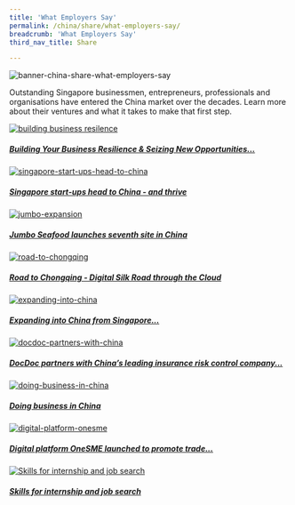 ```yaml
---
title: 'What Employers Say'
permalink: /china/share/what-employers-say/
breadcrumb: 'What Employers Say'
third_nav_title: Share

---
```



![banner-china-share-what-employers-say](\images\china-employers\What-employers-say-new.jpg)

Outstanding Singapore businessmen, entrepreneurs, professionals and organisations have entered the China market over the decades. Learn more about their ventures and what it takes to make that first step.

<div>
	<div class="row is-multiline">
		<div class="col is-half-tablet padding--bottom--lg">
			<a href="/china/share/what-employers-say/global-connect-sbf/" class="project-link">
				<img src="\images\china-employers\sbf.png" alt="building business resilence" class="project-image">
			<div class="project-card">
				<div class="project-title margin--bottom--xs">
					<h5><b>Building Your Business Resilience & Seizing New Opportunities...</b></h5>
				</div>
			</div>
			</a>
		</div>
		<div class="col is-half-tablet padding--bottom--lg">
			<a href="/china/share/what-employers-say/singapore-start-ups-head-to-china/" class="project-link">
				<img src="\images\china-employers\singapore-start-ups-head-to-china.jpg" alt="singapore-start-ups-head-to-china" class="project-image">
			<div class="project-card">
				<div class="project-title margin--bottom--xs">
					<h5><b>Singapore start-ups head to China - and thrive</b></h5>
				</div>
			</div>
			</a>
		</div>
	</div>
</div>

<p><p>

<div>
	<div class="row is-multiline">
		<div class="col is-half-tablet padding--bottom--lg">
			<a href="/china/share/what-employers-say/jumbo-seafood-china-launch/" class="project-link">
				<img src="\images\china-employers\jumbo-expansion.jpg" alt="jumbo-expansion" class="project-image">
			<div class="project-card">
				<div class="project-title margin--bottom--xs">
					<h5><b>Jumbo Seafood launches seventh site in China</b></h5>
				</div>
			</div>
			</a>
		</div>
		<div class="col is-half-tablet padding--bottom--lg">
			<a href="/china/share/what-employers-say/road-to-chongqing/" class="project-link">
				<img src="\images\china-employers\road-to-chongqing.jpg" alt="road-to-chongqing" class="project-image">
			<div class="project-card">
				<div class="project-title margin--bottom--xs">
					<h5><b>Road to Chongqing - Digital Silk Road through the Cloud</b></h5>
				</div>
			</div>
			</a>
		</div>
	</div>
</div>

<p><p>

<div>
	<div class="row is-multiline">
		<div class="col is-half-tablet padding--bottom--lg">
			<a href="/china/share/what-employers-say/expanding-into-china/" class="project-link">
				<img src="\images\china-employers\expanding-into-china.jpg" alt="expanding-into-china" class="project-image">
			<div class="project-card">
				<div class="project-title margin--bottom--xs">
					<h5><b>Expanding into China from Singapore...</b></h5>
				</div>
			</div>
			</a>
		</div>
		<div class="col is-half-tablet padding--bottom--lg">
			<a href="/china/share/what-employers-say/docdoc-partners-with-china/" class="project-link">
				<img src="\images\china-employers\docdoc-partners-with-china.jpg" alt="docdoc-partners-with-china" class="project-image">
			<div class="project-card">
				<div class="project-title margin--bottom--xs">
					<h5><b>DocDoc partners with China’s leading insurance risk control company...</b></h5>
				</div>
			</div>
			</a>
		</div>
	</div>
</div>

<p><p>

<div>
	<div class="row is-multiline">
		<div class="col is-half-tablet padding--bottom--lg">
			<a href="/china/share/what-employers-say/doing-business-in-china/" class="project-link">
				<img src="\images\china-employers\doing-business-in-china.jpg" alt="doing-business-in-china" class="project-image">
			<div class="project-card">
				<div class="project-title margin--bottom--xs">
					<h5><b>Doing business in China</b></h5>
				</div>
			</div>
			</a>
		</div>
		<div class="col is-half-tablet padding--bottom--lg">
			<a href="/china/share/what-employers-say/digital-platform-onesme/" class="project-link">
				<img src="\images\china-employers\digital-platform-onesme.jpg" alt="digital-platform-onesme" class="project-image">
			<div class="project-card">
				<div class="project-title margin--bottom--xs">
					<h5><b>Digital platform OneSME launched to promote trade...</b></h5>
				</div>
			</div>
			</a>
		</div>
	</div>
</div>

<p><p>

<div>
	<div class="row is-multiline">
		<div class="col is-half-tablet padding--bottom--lg">
			<a href="/china/share/what-employers-say/skills-internship-job-search/" class="project-link">
				<img src="/images/china-employers/Skills-for-internship-small.jpg" alt="Skills for internship and job search" class="project-image">
			<div class="project-card">
				<div class="project-title margin--bottom--xs">
					<h5><b>Skills for internship and job search</b></h5>
				</div>
			</div>
			</a>
		</div>
	</div>
</div>

<p><p>